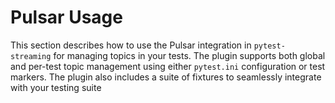# Pulsar Usage

This section describes how to use the Pulsar integration in `pytest-streaming` for managing topics in your tests. The plugin supports both global and per-test topic management using either `pytest.ini` configuration or test markers. The plugin also includes a suite of fixtures to seamlessly integrate with your testing suite
